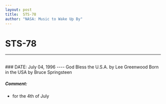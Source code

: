 ```yaml
---
layout: post
title:  STS-78
author: "NASA: Music to Wake Up By"
---
```


# STS-78
----
<br/>
### DATE: July 04, 1996
----
God Bless the U.S.A. by Lee Greenwood
Born in the USA by Bruce Springsteen

##### Comment:
* for the 4th of July

